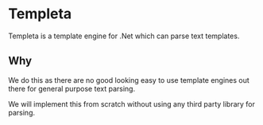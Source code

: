 # Templeta

Templeta is a template engine for .Net which can parse text templates.

## Why

We do this as there are no good looking easy to use template engines out there for general purpose text parsing.


We will implement this from scratch without using any third party library for parsing.

